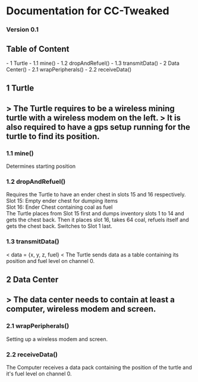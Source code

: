 <h1>Documentation for CC-Tweaked</h1>
<h3>Version 0.1</h3>

<h2>Table of Content</h2>
- 1 Turtle
- 1.1 mine()
- 1.2 dropAndRefuel()
- 1.3 transmitData()
- 2 Data Center()
- 2.1 wrapPeripherals()
- 2.2 receiveData()


<h2>1 Turtle<h2>
> The Turtle requires to be a wireless mining turtle with a wireless modem on the left. 
> It is also required to have a gps setup running for the turtle to find its position.


<h3>1.1 mine()</h3>
<p>Determines starting position</p>

<h3>1.2 dropAndRefuel()</h3>
<p>Requires the Turtle to have an ender chest in slots 15 and 16 respectively.<br>
Slot 15: Empty ender chest for dumping items<br>
Slot 16: Ender Chest containing coal as fuel<br>
The Turtle places from Slot 15 first and dumps inventory slots 1 to 14 and gets the chest back. Then it places slot 16, takes 64 coal, refuels itself and gets the chest back. Switches to Slot 1 last.</p>

<h3>1.3 transmitData()</h3>
< data = {x, y, z, fuel}
< The Turtle sends data as a table containing its position and fuel level on channel 0.


<h2>2 Data Center<h2>
<p>> The data center needs to contain at least a computer, wireless modem and screen.</p>

<h3>2.1 wrapPeripherals()</h3>
<p>Setting up a wireless modem and screen.</p>

<h3>2.2 receiveData()</h3>
<p>The Computer receives a data pack containing the position of the turtle and it's fuel level on channel 0.</p>
